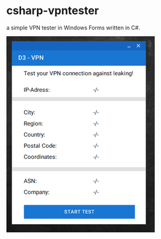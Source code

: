 # csharp-vpntester
a simple VPN tester in Windows Forms written in C#.

![a picture of the Form](https://github.com/fj-gruenewald/repo.history/blob/main/WinForms%20Applications/csharp-vpntester/_picture/vpn_tester.PNG)
